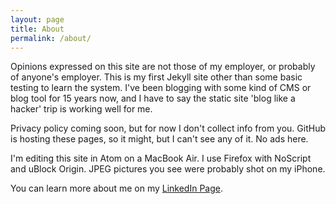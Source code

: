 ```yaml
---
layout: page
title: About
permalink: /about/
---
```


Opinions expressed on this site are not those of my employer, or probably of
anyone's employer. This is my first Jekyll site other than some basic testing
to learn the system. I've been blogging with some kind of CMS or blog tool
for 15 years now, and I have to say the static site 'blog like a hacker' trip
is working well for me.

Privacy policy coming soon, but for now I don't collect info from you. GitHub
is hosting these pages, so it might, but I can't see any of it. No ads here.

I'm editing this site in Atom on a MacBook Air. I use Firefox with NoScript
and uBlock Origin. JPEG pictures you see were probably shot on my iPhone.

You can learn more about me on my [LinkedIn Page][li].

[li]: https://www.linkedin.com/in/robarnoldcissp
